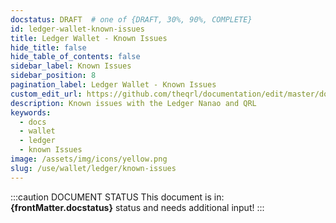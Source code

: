 ```yaml
---
docstatus: DRAFT  # one of {DRAFT, 30%, 90%, COMPLETE}
id: ledger-wallet-known-issues
title: Ledger Wallet - Known Issues
hide_title: false
hide_table_of_contents: false
sidebar_label: Known Issues
sidebar_position: 8
pagination_label: Ledger Wallet - Known Issues
custom_edit_url: https://github.com/theqrl/documentation/edit/master/docs/basics/what-is-qrl.md
description: Known issues with the Ledger Nanao and QRL 
keywords:
  - docs
  - wallet
  - ledger
  - known Issues
image: /assets/img/icons/yellow.png
slug: /use/wallet/ledger/known-issues
---
```


:::caution DOCUMENT STATUS 
<span>This document is in: <b>{frontMatter.docstatus}</b> status and needs additional input!</span>
:::